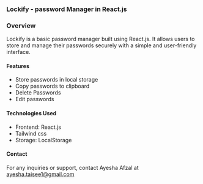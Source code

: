 ### Lockify - password Manager in React.js
### Overview

Lockify is a basic password manager built using React.js. It allows users to store and manage their passwords securely with a simple and user-friendly interface.

#### Features

- Store passwords in local storage
- Copy passwords to clipboard
- Delete Passwords
- Edit passwords
  
#### Technologies Used

- Frontend: React.js
- Tailwind css
- Storage: LocalStorage

####  Contact

For any inquiries or support, contact Ayesha Afzal at ayesha.taisee1@gmail.com
